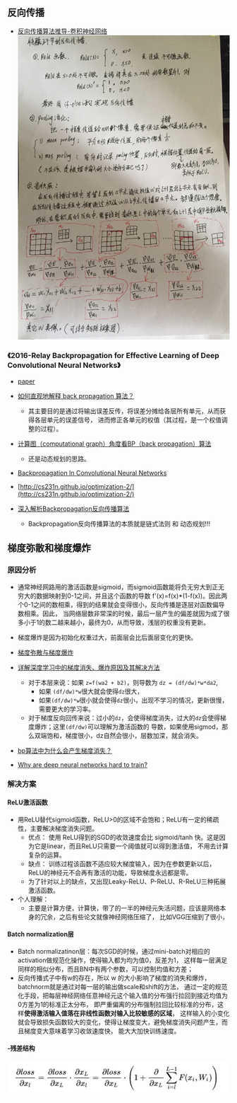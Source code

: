 ## 反向传播

* [反向传播算法推导-卷积神经网络](https://mp.weixin.qq.com/s/DGKscPcu3fobUQUfi1u4tQ)
    ![手写笔记](readme/bp_卷积层_手写笔记.jpg)

### 《2016-Relay Backpropagation for Effective Learning of Deep Convolutional Neural Networks》
* [paper](paper/2016-Relay%20Backpropagation%20for%20Effective%20Learning%20of%20Deep%20Convolutional%20Neural%20Networks.pdf)

* [如何直观地解释 back propagation 算法？](https://www.zhihu.com/question/27239198?rf=24827633)
    * 其主要目的是通过将输出误差反传，将误差分摊给各层所有单元，从而获得各层单元的误差信号，
    进而修正各单元的权值（其过程，是一个权值调整的过程）。
    
* [计算图（computational graph）角度看BP（back propagation）算法](https://blog.csdn.net/u013527419/article/details/70184690)
    * 还是动态规划的思路。
    
* [Backpropagation In Convolutional Neural Networks](http://jefkine.com/general/2016/09/05/backpropagation-in-convolutional-neural-networks/)
* [http://cs231n.github.io/optimization-2/](http://cs231n.github.io/optimization-2/)

* [深入解析Backpropagation反向传播算法](https://liuchi.coding.me/2018/01/26/%E6%B7%B1%E5%85%A5%E8%A7%A3%E6%9E%90Backpropagation%E5%8F%8D%E5%90%91%E4%BC%A0%E6%92%AD%E7%AE%97%E6%B3%95/)
    * Backpropagation反向传播算法的本质就是链式法则 和 动态规划!!!


## 梯度弥散和梯度爆炸

### 原因分析

* 通常神经网路用的激活函数是sigmoid，而sigmoid函数能将负无穷大到正无穷大的数据映射到0-1之间，并且这个函数的导数
f'(x)=f(x)*(1-f(x))。因此两个0-1之间的数相乘，得到的结果就会变得很小，反向传播是逐层对函数偏导数相乘。因此，
当网络层数非常深的时候，最后一层产生的偏差就因为成了很多小于1的数二越来越小，最终为0，从而导致，浅层的权重没有更新。
* 梯度爆炸是因为初始化权重过大，前面层会比后面层变化的更快。

* [梯度弥散与梯度爆炸](https://www.cnblogs.com/yangmang/p/7477802.html)
* [详解深度学习中的梯度消失、爆炸原因及其解决方法](https://zhuanlan.zhihu.com/p/33006526)
    * 对于本层来说：如果 `z=f(wa2 + b2)`，则导数为 `dz = (df/dw)*w*da2`,
        * 如果 `(df/dw)*w`很大就会使得`dz`很大，
        * 如果`(df/dw)*w`很小就会使得`dz`很小，出现不学习的情况，更新很慢，需要更大的学习率。
    * 对于梯度反向回传来说：过小的`dz`，会使得梯度消失，过大的`dz`会使得梯度爆炸；这里`(df/dw)`可以理解为激活函数的
    导数，如果使用sigmod，那么双端饱和，梯度很小，dz自然会很小，层数加深，就会消失。
    
* [bp算法中为什么会产生梯度消失？](https://www.zhihu.com/question/49812013)
    
* [Why are deep neural networks hard to train?](http://neuralnetworksanddeeplearning.com/chap5.html#the_vanishing_gradient_problem)



### 解决方案

#### ReLU激活函数

* 用ReLU替代sigmoid函数，ReLU>0的区域不会饱和；ReLU有一定的稀疏性，主要解决梯度消失问题。
    * 优点： 使用 ReLU得到的SGD的收敛速度会比 sigmoid/tanh 快。这是因为它是linear，而且ReLU只需要一个阈值就可以得到激活值，
    不用去计算复杂的运算。
    * 缺点： 训练过程该函数不适应较大梯度输入，因为在参数更新以后，ReLU的神经元不会再有激活的功能，导致梯度永远都是零。
    * 为了针对以上的缺点，又出现Leaky-ReLU、P-ReLU、R-ReLU三种拓展激活函数。
* 个人理解：
    * 主要是计算方便，计算快，带了的一半的神经元失活问题，应该是网络本身的冗余，之后有些论文就像神经网络压缩了，
    比如VGG压缩到了很小，


#### Batch normalization层

* Batch normalizatinon层：每次SGD的时候，通过mini-batch对相应的activation做规范化操作，使得输入都为均为值0，反差为1，
这样每一层满足同样的相似分布，而且BN中有两个参数，可以控制均值和方差；
* 反向传播式子中有w的存在，所以 w 的大小影响了梯度的消失和爆炸，batchnorm就是通过对每一层的输出做scale和shift的方法，
通过一定的规范化手段，把每层神经网络任意神经元这个输入值的分布强行拉回到接近均值为0方差为1的标准正太分布，
即严重偏离的分布强制拉回比较标准的分布，这样**使得激活输入值落在非线性函数对输入比较敏感的区域**，
这样输入的小变化就会导致损失函数较大的变化，使得让梯度变大，避免梯度消失问题产生，而且梯度变大意味着学习收敛速度快，
能大大加快训练速度。


#### -残差结构

![梯度消失-爆炸-解决思路-残差-损失函数](readme/梯度消失-爆炸-解决思路-残差.jpg)